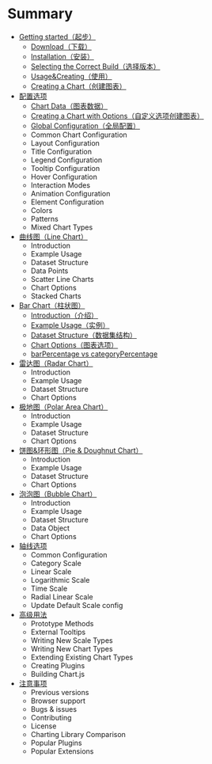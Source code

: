 # Summary

* [Getting started（起步）](README.md)
  * [Download（下载）](qi-bu/qi-bu.md#xiazai)
  * [Installation（安装）](qi-bu/qi-bu.md#anzhuang)
  * [Selecting the Correct Build（选择版本）](qi-bu/qi-bu.md#xuanzebanben)
  * [Usage&Creating（使用）](qi-bu/qi-bu.md#shiyong)
  * [Creating a Chart（创建图表）](qi-bu/qi-bu.md#creating)
* [配置选项](pei-zhi-xuan-xiang/pei-zhi-xuan-xiang.md)
  * [Chart Data（图表数据）](pei-zhi-xuan-xiang/pei-zhi-xuan-xiang.md#tu-biao-shu-ju)
  * [Creating a Chart with Options（自定义选项创建图表）](pei-zhi-xuan-xiang/pei-zhi-xuan-xiang.md#zi-ding-yi-xuan-xiang)
  * [Global Configuration（全局配置）](pei-zhi-xuan-xiang/pei-zhi-xuan-xiang.md#quan-ju-pei-zhi)
  * Common Chart Configuration
  * Layout Configuration
  * Title Configuration
  * Legend Configuration
  * Tooltip Configuration
  * Hover Configuration
  * Interaction Modes
  * Animation Configuration
  * Element Configuration
  * Colors
  * Patterns
  * Mixed Chart Types
* [曲线图（Line Chart）](qu-xian-tu/qu-xian-tu.md)
  * Introduction
  * Example Usage
  * Dataset Structure
  * Data Points
  * Scatter Line Charts
  * Chart Options
  * Stacked Charts
* [Bar Chart（柱状图）](zhu-zhuang-tu/zhu-zhuang-tu.md)
  * [Introduction（介绍）](zhu-zhuang-tu/zhu-zhuang-tu.md#Introduction)
  * [Example Usage（实例）](zhu-zhuang-tu/zhu-zhuang-tu.md#example)
  * [Dataset Structure（数据集结构）](zhu-zhuang-tu/zhu-zhuang-tu.md#dataset)
  * [Chart Options（图表选项）](zhu-zhuang-tu/zhu-zhuang-tu.md#option)
  * [barPercentage vs categoryPercentage](zhu-zhuang-tu/zhu-zhuang-tu.md#vs)
* [雷达图（Radar Chart）](lei-da-tu/lei-da-tu.md)
  * Introduction
  * Example Usage
  * Dataset Structure
  * Chart Options
* [极地图（Polar Area Chart）](ji-di-tu/ji-di-tu.md)
  * Introduction
  * Example Usage
  * Dataset Structure
  * Chart Options
* [饼图&环形图（Pie & Doughnut Chart）](bing-tu/bing-tu.md)
  * Introduction
  * Example Usage
  * Dataset Structure
  * Chart Options
* [泡泡图（Bubble Chart）](pao-pao-tu/pao-pao-tu.md)
  * Introduction
  * Example Usage
  * Dataset Structure
  * Data Object
  * Chart Options
* [轴线选项](zhou-xian-xuan-xiang/zhou-xian-xuan-xiang.md)
  * Common Configuration
  * Category Scale
  * Linear Scale
  * Logarithmic Scale
  * Time Scale
  * Radial Linear Scale
  * Update Default Scale config
* [高级用法](gao-ji-yong-fa/gao-ji-yong-fa.md)
  * Prototype Methods
  * External Tooltips
  * Writing New Scale Types
  * Writing New Chart Types
  * Extending Existing Chart Types
  * Creating Plugins
  * Building Chart.js
* [注意事项](zhu-yi-shi-xiang/zhu-yi-shi-xiang.md)
  * Previous versions
  * Browser support
  * Bugs & issues
  * Contributing
  * License
  * Charting Library Comparison
  * Popular Plugins
  * Popular Extensions
